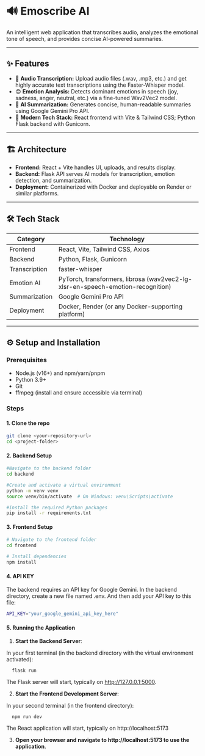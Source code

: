 # 🔊 Emoscribe AI

An intelligent web application that transcribes audio, analyzes the emotional tone of speech, and provides concise AI-powered summaries.

---

## ✨ Features

- 🎤 **Audio Transcription:** Upload audio files (.wav, .mp3, etc.) and get highly accurate text transcriptions using the Faster-Whisper model.
- 😊 **Emotion Analysis:** Detects dominant emotions in speech (joy, sadness, anger, neutral, etc.) via a fine-tuned Wav2Vec2 model.
- 📝 **AI Summarization:** Generates concise, human-readable summaries using Google Gemini Pro API.
- 🚀 **Modern Tech Stack:** React frontend with Vite & Tailwind CSS; Python Flask backend with Gunicorn.

---

## 🏗️ Architecture

- **Frontend:** React + Vite handles UI, uploads, and results display.
- **Backend:** Flask API serves AI models for transcription, emotion detection, and summarization.
- **Deployment:** Containerized with Docker and deployable on Render or similar platforms.

---

## 🛠️ Tech Stack

| Category      | Technology                                                                      |
| ------------- | ------------------------------------------------------------------------------- |
| Frontend      | React, Vite, Tailwind CSS, Axios                                                |
| Backend       | Python, Flask, Gunicorn                                                         |
| Transcription | faster-whisper                                                                  |
| Emotion AI    | PyTorch, transformers, librosa (wav2vec2-lg-xlsr-en-speech-emotion-recognition) |
| Summarization | Google Gemini Pro API                                                           |
| Deployment    | Docker, Render (or any Docker-supporting platform)                              |

---

## ⚙️ Setup and Installation

### Prerequisites

- Node.js (v16+) and npm/yarn/pnpm
- Python 3.9+
- Git
- ffmpeg (install and ensure accessible via terminal)

### Steps

#### 1. **Clone the repo**

   ```bash
   git clone <your-repository-url>
   cd <project-folder>

   ```

#### 2. **Backend Setup**

   ```bash
   #Navigate to the backend folder
   cd backend

   #Create and activate a virtual environment
   python -m venv venv
   source venv/bin/activate  # On Windows: venv\Scripts\activate

   #Install the required Python packages
   pip install -r requirements.txt

   ```

#### 3. **Frontend Setup**

   ```bash
   # Navigate to the frontend folder
   cd frontend

   # Install dependencies
   npm install

   ```

#### 4. **API KEY**

   The backend requires an API key for Google Gemini.
   In the backend directory, create a new file named .env.
   And then add your API key to this file:

   ```bash
   API_KEY="your_google_gemini_api_key_here"

   ```

#### 5. **Running the Application**

 1. **Start the Backend Server**:

In your first terminal (in the backend directory with the virtual environment activated):

      flask run

The Flask server will start, typically on http://127.0.0.1:5000.

 2. **Start the Frontend Development Server**:

In your second terminal (in the frontend directory):

      npm run dev

The React application will start, typically on http://localhost:5173

3. **Open your browser and navigate to http://localhost:5173 to use the application**.
